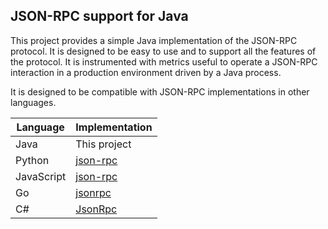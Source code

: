 ## JSON-RPC support for Java

This project provides a simple Java implementation of the JSON-RPC protocol. It is designed to be easy to use and to
support all the features of the protocol. It is instrumented with metrics useful to operate a JSON-RPC interaction in a
production environment driven by a Java process.

It is designed to be compatible with JSON-RPC implementations in other languages.

| Language | Implementation                                        |
|----------|-------------------------------------------------------|
| Java     | This project                                          |
| Python   | [json-rpc](https://pypi.org/project/json-rpc/)        |
| JavaScript | [json-rpc](https://www.npmjs.com/package/json-rpc)    |
| Go       | [jsonrpc](https://pkg.o.dev/github.com/ybbus/jsonrpc) |
| C#       | [JsonRpc](https://www.nuget.org/packages/JsonRpc/)    |
